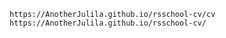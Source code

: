 

    https://AnotherJulila.github.io/rsschool-cv/cv
    https://AnotherJulila.github.io/rsschool-cv/
